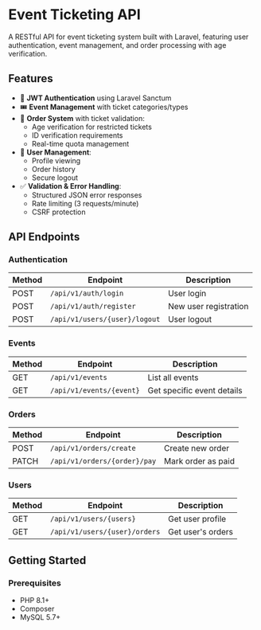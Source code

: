 # Event Ticketing API

A RESTful API for event ticketing system built with Laravel, featuring user authentication, event management, and order processing with age verification.

## Features

- 🔐 **JWT Authentication** using Laravel Sanctum
- 🎟️ **Event Management** with ticket categories/types
- 🛒 **Order System** with ticket validation:
  - Age verification for restricted tickets
  - ID verification requirements
  - Real-time quota management
- 👤 **User Management**:
  - Profile viewing
  - Order history
  - Secure logout
- ✅ **Validation & Error Handling**:
  - Structured JSON error responses
  - Rate limiting (3 requests/minute)
  - CSRF protection

## API Endpoints

### Authentication
| Method | Endpoint               | Description                |
|--------|------------------------|----------------------------|
| POST   | `/api/v1/auth/login`   | User login                 |
| POST   | `/api/v1/auth/register`| New user registration      |
| POST   | `/api/v1/users/{user}/logout` | User logout       |

### Events
| Method | Endpoint               | Description                |
|--------|------------------------|----------------------------|
| GET    | `/api/v1/events`       | List all events            |
| GET    | `/api/v1/events/{event}`| Get specific event details |

### Orders
| Method | Endpoint               | Description                |
|--------|------------------------|----------------------------|
| POST   | `/api/v1/orders/create`| Create new order           |
| PATCH  | `/api/v1/orders/{order}/pay` | Mark order as paid |

### Users
| Method | Endpoint               | Description                |
|--------|------------------------|----------------------------|
| GET    | `/api/v1/users/{users}`| Get user profile           |
| GET    | `/api/v1/users/{user}/orders` | Get user's orders |


## Getting Started
### Prerequisites

- PHP 8.1+
- Composer
- MySQL 5.7+


